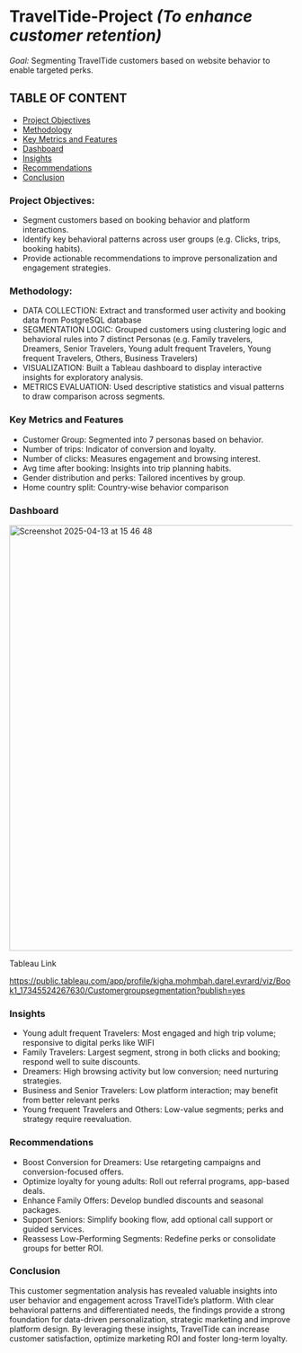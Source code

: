 # TravelTide-Project *(To enhance customer retention)*
*Goal:* Segmenting TravelTide customers based on website behavior to enable targeted perks.

## TABLE OF CONTENT
- [Project Objectives](#project_objectives)
- [Methodology](#methodology)
- [Key Metrics and Features](#key_metrics_and_features)
- [Dashboard](#dashboard)
- [Insights](#insights)
- [Recommendations](#recommendations)
- [Conclusion](#conclusion)
  

### **Project Objectives:**

-	Segment customers based on booking behavior and platform interactions.
-	Identify key behavioral patterns across user groups (e.g. Clicks, trips, booking habits).
-	Provide actionable recommendations to improve personalization and engagement strategies.


### **Methodology:**

-	 DATA COLLECTION: Extract and transformed user activity and booking data from PostgreSQL database
-	SEGMENTATION LOGIC: Grouped customers using clustering logic and behavioral rules into 7 distinct Personas
  (e.g. Family travelers, Dreamers, Senior Travelers, Young adult frequent Travelers, Young frequent Travelers, Others, Business Travelers)
-	VISUALIZATION: Built a Tableau dashboard to display interactive insights for exploratory analysis.
-	METRICS EVALUATION: Used descriptive statistics and visual patterns to draw comparison across segments.
  

### **Key Metrics and Features**

-	Customer Group: Segmented into 7 personas based on behavior.
-	Number of trips: Indicator of conversion and loyalty.
-	Number of clicks: Measures engagement and browsing interest.
-	Avg time after booking: Insights into trip planning habits.
-	Gender distribution and perks: Tailored incentives by group.
-	Home country split: Country-wise behavior comparison

### **Dashboard**


<img width="758" alt="Screenshot 2025-04-13 at 15 46 48" src="https://github.com/user-attachments/assets/9fa64db3-463e-4ad6-8897-42cbaed9e212" />

Tableau Link

https://public.tableau.com/app/profile/kigha.mohmbah.darel.evrard/viz/Book1_17345524267630/Customergroupsegmentation?publish=yes

### **Insights**

-	Young adult frequent Travelers: Most engaged and high trip volume; responsive to digital perks like WIFI
-	Family Travelers: Largest segment, strong in both clicks and booking; respond well to suite discounts.
-	Dreamers: High browsing activity but low conversion; need nurturing strategies.
-	Business and Senior Travelers: Low platform interaction; may benefit from better relevant perks
-	Young frequent Travelers and Others: Low-value segments; perks and strategy require reevaluation.


### **Recommendations**


-	Boost Conversion for Dreamers: Use retargeting campaigns and conversion-focused offers.
-	Optimize loyalty for young adults: Roll out referral programs, app-based deals.
-	Enhance Family Offers: Develop bundled discounts and seasonal packages.
-	Support Seniors: Simplify booking flow, add optional call support or guided services.
-	Reassess Low-Performing Segments: Redefine perks or consolidate groups for better ROI.


### **Conclusion**

This customer segmentation analysis has revealed valuable insights into user behavior and engagement across TravelTide’s platform.
With clear behavioral patterns and differentiated needs, the findings provide a strong foundation for data-driven personalization, 
strategic marketing and improve platform design. By leveraging these insights, TravelTide can increase customer satisfaction, 
optimize marketing ROI and foster long-term loyalty.





